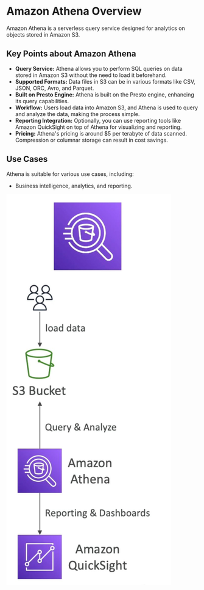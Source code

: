 # Amazon Athena Overview

Amazon Athena is a serverless query service designed for analytics on objects stored in Amazon S3.

## Key Points about Amazon Athena

- **Query Service:** Athena allows you to perform SQL queries on data stored in Amazon S3 without the need to load it beforehand.
- **Supported Formats:** Data files in S3 can be in various formats like CSV, JSON, ORC, Avro, and Parquet.
- **Built on Presto Engine:** Athena is built on the Presto engine, enhancing its query capabilities.
- **Workflow:** Users load data into Amazon S3, and Athena is used to query and analyze the data, making the process simple.
- **Reporting Integration:** Optionally, you can use reporting tools like Amazon QuickSight on top of Athena for visualizing and reporting.
- **Pricing:** Athena's pricing is around $5 per terabyte of data scanned. Compression or columnar storage can result in cost savings.
  
## Use Cases

Athena is suitable for various use cases, including:
- Business intelligence, analytics, and reporting.

![Amazon Athena](../../readme-images/Databases/Athena.jpeg)
